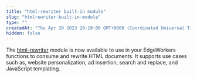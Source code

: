 ```yaml
---
title: "html-rewriter built-in module"
slug: "htmlrewriter-built-in-module"
type: ""
createdAt: "Thu Apr 20 2023 20:19:00 GMT+0000 (Coordinated Universal Time)"
hidden: false
---
```

The [html-rewriter](doc:htmlrewriter) module is now available to use in your EdgeWorkers functions to consume and rewrite HTML documents. It supports use cases such as, website personalization, ad insertion, search and replace, and JavaScript templating.
